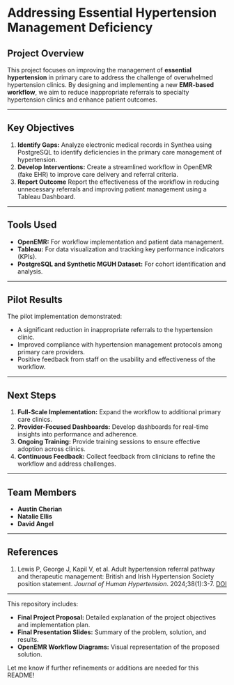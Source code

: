 # Addressing Essential Hypertension Management Deficiency

## Project Overview

This project focuses on improving the management of **essential hypertension** in primary care to address the challenge of overwhelmed hypertension clinics. By designing and implementing a new **EMR-based workflow**, we aim to reduce inappropriate referrals to specialty hypertension clinics and enhance patient outcomes. 

---

## Key Objectives

1. **Identify Gaps:** Analyze electronic medical records in Synthea using PostgreSQL to identify deficiencies in the primary care management of hypertension.
2. **Develop Interventions:** Create a streamlined workflow in OpenEMR (fake EHR) to improve care delivery and referral criteria.
3. **Report Outcome** Report the effectiveness of the workflow in reducing unnecessary referrals and improving patient management using a Tableau Dashboard.

---

## Tools Used

- **OpenEMR:** For workflow implementation and patient data management.
- **Tableau:** For data visualization and tracking key performance indicators (KPIs).
- **PostgreSQL and Synthetic MGUH Dataset:** For cohort identification and analysis.

---

## Pilot Results

The pilot implementation demonstrated:
- A significant reduction in inappropriate referrals to the hypertension clinic.
- Improved compliance with hypertension management protocols among primary care providers.
- Positive feedback from staff on the usability and effectiveness of the workflow.

---

## Next Steps

1. **Full-Scale Implementation:** Expand the workflow to additional primary care clinics.
2. **Provider-Focused Dashboards:** Develop dashboards for real-time insights into performance and adherence.
3. **Ongoing Training:** Provide training sessions to ensure effective adoption across clinics.
4. **Continuous Feedback:** Collect feedback from clinicians to refine the workflow and address challenges.

---

## Team Members

- **Austin Cherian**
- **Natalie Ellis**
- **David Angel**

---

## References

1. Lewis P, George J, Kapil V, et al. Adult hypertension referral pathway and therapeutic management: British and Irish Hypertension Society position statement. *Journal of Human Hypertension*. 2024;38(1):3-7. [DOI](https://doi.org/10.1038/s41371-023-00882-2)

---

This repository includes:
- **Final Project Proposal:** Detailed explanation of the project objectives and implementation plan.
- **Final Presentation Slides:** Summary of the problem, solution, and results.
- **OpenEMR Workflow Diagrams:** Visual representation of the proposed solution.

Let me know if further refinements or additions are needed for this README!

